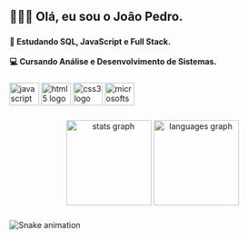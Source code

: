 <h2 align="left">🙋🏽‍♂️ Olá, eu sou o João Pedro.</h2>

###
<h4 align="left">🏦 Estudando SQL, JavaScript e Full Stack.<br><br>💻 Cursando Análise e Desenvolvimento de Sistemas.</h4>

###
<div align="left">
  <img src="https://cdn.jsdelivr.net/gh/devicons/devicon/icons/javascript/javascript-original.svg" height="40" width="52" alt="javascript logo"  />
  <img src="https://cdn.jsdelivr.net/gh/devicons/devicon/icons/html5/html5-original.svg" height="40" width="52" alt="html5 logo"  />
  <img src="https://cdn.jsdelivr.net/gh/devicons/devicon/icons/css3/css3-original.svg" height="40" width="52" alt="css3 logo"  />
  <img src="https://cdn.jsdelivr.net/gh/devicons/devicon/icons/microsoftsqlserver/microsoftsqlserver-plain.svg" height="40" width="52" alt="microsoftsqlserver logo"  />
</div>

###
<div align="center">
  <img src="https://github-readme-stats.vercel.app/api?hide_title=false&hide_rank=false&show_icons=true&include_all_commits=true&count_private=true&disable_animations=false&theme=nightowl&locale=pt-br&hide_border=false&username=joaogonzag" height="150" alt="stats graph"  />
  <img src="https://github-readme-stats.vercel.app/api/top-langs?locale=pt-br&hide_title=false&layout=compact&card_width=320&langs_count=5&theme=nightowl&hide_border=false&username=joaogonzag" height="150" alt="languages graph"  />
</div>

###
 ![Snake animation](https://github.com/joaogonzag/joaogonzag/blob/output/github-contribution-grid-snake.svg)

###
